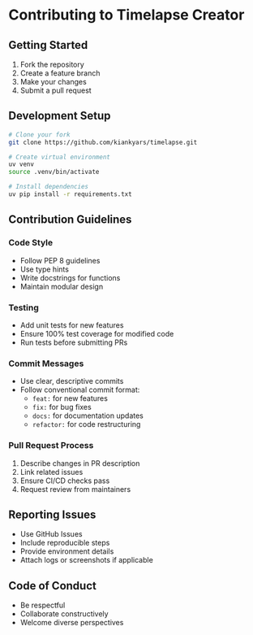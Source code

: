 # Contributing to Timelapse Creator

## Getting Started

1. Fork the repository
2. Create a feature branch
3. Make your changes
4. Submit a pull request

## Development Setup

```bash
# Clone your fork
git clone https://github.com/kiankyars/timelapse.git

# Create virtual environment
uv venv
source .venv/bin/activate

# Install dependencies
uv pip install -r requirements.txt
```

## Contribution Guidelines

### Code Style
- Follow PEP 8 guidelines
- Use type hints
- Write docstrings for functions
- Maintain modular design

### Testing
- Add unit tests for new features
- Ensure 100% test coverage for modified code
- Run tests before submitting PRs

### Commit Messages
- Use clear, descriptive commits
- Follow conventional commit format:
  - `feat:` for new features
  - `fix:` for bug fixes
  - `docs:` for documentation updates
  - `refactor:` for code restructuring

### Pull Request Process
1. Describe changes in PR description
2. Link related issues
3. Ensure CI/CD checks pass
4. Request review from maintainers

## Reporting Issues
- Use GitHub Issues
- Include reproducible steps
- Provide environment details
- Attach logs or screenshots if applicable

## Code of Conduct
- Be respectful
- Collaborate constructively
- Welcome diverse perspectives